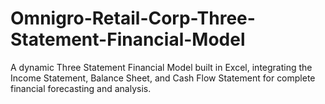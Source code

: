 # Omnigro-Retail-Corp-Three-Statement-Financial-Model
A dynamic Three Statement Financial Model built in Excel, integrating the Income Statement, Balance Sheet, and Cash Flow Statement for complete financial forecasting and analysis.
